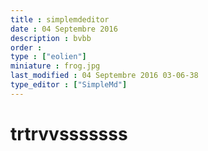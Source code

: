 ```yaml
---
title : simplemdeditor
date : 04 Septembre 2016
description : bvbb
order : 
type : ["eolien"]
miniature : frog.jpg
last_modified : 04 Septembre 2016 03-06-38
type_editor : ["SimpleMd"]
---
```

# trtrvvsssssss